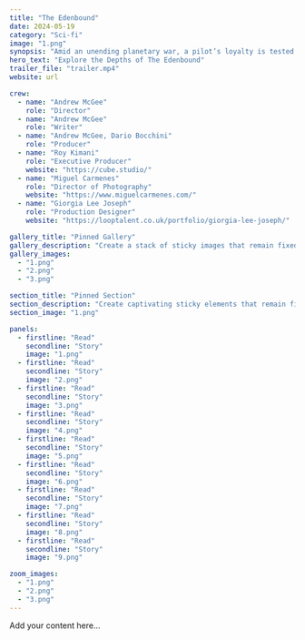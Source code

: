 ```yaml
---
title: "The Edenbound"
date: 2024-05-19
category: "Sci-fi"
image: "1.png"
synopsis: "Amid an unending planetary war, a pilot’s loyalty is tested when she crashes into enemy territory, where she must face a devastating decision between duty and compassion."
hero_text: "Explore the Depths of The Edenbound"
trailer_file: "trailer.mp4"
website: url

crew:
  - name: "Andrew McGee"
    role: "Director"
  - name: "Andrew McGee"
    role: "Writer"
  - name: "Andrew McGee, Dario Bocchini"
    role: "Producer"
  - name: "Roy Kimani"
    role: "Executive Producer"
    website: "https://cube.studio/"
  - name: "Miguel Carmenes"
    role: "Director of Photography"
    website: "https://www.miguelcarmenes.com/"
  - name: "Giorgia Lee Joseph"
    role: "Production Designer"
    website: "https://looptalent.co.uk/portfolio/giorgia-lee-joseph/"

gallery_title: "Pinned Gallery"
gallery_description: "Create a stack of sticky images that remain fixed until you scroll through all of them."
gallery_images:
  - "1.png"
  - "2.png"
  - "3.png"

section_title: "Pinned Section"
section_description: "Create captivating sticky elements that remain fixed on the left or right side of an image as you scroll."
section_image: "1.png"

panels:
  - firstline: "Read"
    secondline: "Story"
    image: "1.png"
  - firstline: "Read"
    secondline: "Story"
    image: "2.png"
  - firstline: "Read"
    secondline: "Story"
    image: "3.png"
  - firstline: "Read"
    secondline: "Story"
    image: "4.png"
  - firstline: "Read"
    secondline: "Story"
    image: "5.png"
  - firstline: "Read"
    secondline: "Story"
    image: "6.png"
  - firstline: "Read"
    secondline: "Story"
    image: "7.png"
  - firstline: "Read"
    secondline: "Story"
    image: "8.png"
  - firstline: "Read"
    secondline: "Story"
    image: "9.png"

zoom_images:
  - "1.png"
  - "2.png"
  - "3.png"
---
```


Add your content here...
